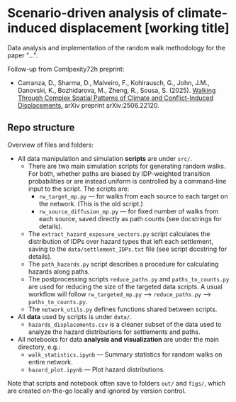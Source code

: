 # Scenario-driven analysis of climate-induced displacement [working title]

Data analysis and implementation of the random walk methodology for the paper "...".

Follow-up from Comlpexity72h preprint:
- Carranza, D., Sharma, D., Malveiro, F., Kohlrausch, G., John, J.M., Danovski, K., Bozhidarova, M., Zheng, R., Sousa, S. (2025). [Walking Through Complex Spatial Patterns of Climate and Conflict-Induced Displacements.](https://arxiv.org/abs/2506.22120) arXiv preprint arXiv:2506.22120.

## Repo structure

Overview of files and folders:
- All data manipulation and simulation **scripts** are under `src/`.
    - There are two main simulation scripts for generating random walks. For both, whether paths are biased by IDP-weighted transition probabilities or are instead uniform is controlled by a command-line input to the script. The scripts are:
        - `rw_target_mp.py` — for walks from each source to each target on the network. (This is the old script.)
        - `rw_source_diffusion_mp.py` — for fixed number of walks from each source, saved directly as path counts (see docstrings for details).
    - The `extract_hazard_exposure_vectors.py` script calculates the distribution of IDPs over hazard types that left each settlement, saving to the `data/settlement_IDPs.txt` file (see script docstring for details).
    - The `path_hazards.py` script describes a procedure for calculating hazards along paths.
    - The postprocessing scripts `reduce_paths.py` and `paths_to_counts.py` are used for reducing the size of the targeted data scripts. A usual workflow will follow `rw_targeted_mp.py` --> `reduce_paths.py` --> `paths_to_counts.py`.
    - The `network_utils.py` defines functions shared between scripts.
- All **data** used by scripts is under `data/`.
    - `hazards_displacements.csv` is a cleaner subset of the data used to analyze the hazard distributions for settlements and paths.
- All notebooks for data **analysis and visualization** are under the main directory, e.g.:
    - `walk_statistics.ipynb` — Summary statistics for random walks on entire network.
    - `hazard_plot.ipynb` — Plot hazard distributions.

Note that scripts and notebook often save to folders `out/` and `figs/`, which are created on-the-go locally and ignored by version control.